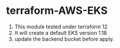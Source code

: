 # terraform-AWS-EKS
1. This module tested under terraform 12
2. It will create a default EKS version 1.18
3. update the backend bucket before apply.
